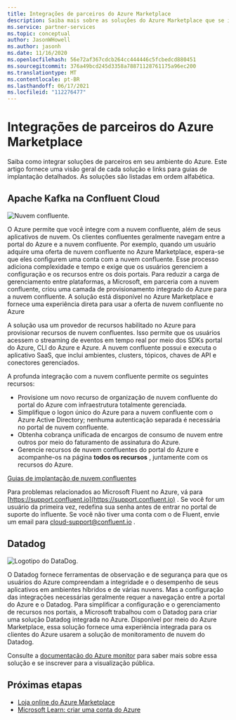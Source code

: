 ```yaml
---
title: Integrações de parceiros do Azure Marketplace
description: Saiba mais sobre as soluções do Azure Marketplace que se integram ao seu ambiente do Azure e obtenha links para guias de implantação de parceiros da Microsoft.
ms.service: partner-services
ms.topic: conceptual
author: JasonWHowell
ms.author: jasonh
ms.date: 11/16/2020
ms.openlocfilehash: 56e72af367cdcb264cc444446c5fcbedcd880451
ms.sourcegitcommit: 376a49bcd245d3358a78871128761175a96ec200
ms.translationtype: MT
ms.contentlocale: pt-BR
ms.lasthandoff: 06/17/2021
ms.locfileid: "112276477"
---
```

# <a name="azure-marketplace-partner-integrations"></a>Integrações de parceiros do Azure Marketplace

Saiba como integrar soluções de parceiros em seu ambiente do Azure. Este artigo fornece uma visão geral de cada solução e links para guias de implantação detalhados. As soluções são listadas em ordem alfabética. 

## <a name="apache-kafka-on-confluent-cloud"></a>Apache Kafka na Confluent Cloud

![Nuvem confluente.](./media/partners/confluent-cloud.png)

O Azure permite que você integre com a nuvem confluente, além de seus aplicativos de nuvem. Os clientes confluentes geralmente navegam entre a portal do Azure e a nuvem confluente. Por exemplo, quando um usuário adquire uma oferta de nuvem confluente no Azure Marketplace, espera-se que eles configurem uma conta com a nuvem confluente. Esse processo adiciona complexidade e tempo e exige que os usuários gerenciem a configuração e os recursos entre os dois portais. Para reduzir a carga de gerenciamento entre plataformas, a Microsoft, em parceria com a nuvem confluente, criou uma camada de provisionamento integrado do Azure para a nuvem confluente. A solução está disponível no Azure Marketplace e fornece uma experiência direta para usar a oferta de nuvem confluente no Azure

A solução usa um provedor de recursos habilitado no Azure para provisionar recursos de nuvem confluentes. Isso permite que os usuários acessem o streaming de eventos em tempo real por meio dos SDKs portal do Azure, CLI do Azure e Azure. A nuvem confluente possui e executa o aplicativo SaaS, que inclui ambientes, clusters, tópicos, chaves de API e conectores gerenciados.

A profunda integração com a nuvem confluente permite os seguintes recursos:

- Provisione um novo recurso de organização de nuvem confluente do portal do Azure com infraestrutura totalmente gerenciada.
- Simplifique o logon único do Azure para a nuvem confluente com o Azure Active Directory; nenhuma autenticação separada é necessária no portal de nuvem confluente.
- Obtenha cobrança unificada de encargos de consumo de nuvem entre outros por meio do faturamento de assinatura do Azure.
- Gerencie recursos de nuvem confluentes do portal do Azure e acompanhe-os na página **todos os recursos** , juntamente com os recursos do Azure.

[Guias de implantação de nuvem confluentes](https://docs.confluent.io/current/cloud/marketplace/index.html)

Para problemas relacionados ao Microsoft Fluent no Azure, vá para [https://support.confluent.io](https://support.confluent.io) . Se você for um usuário da primeira vez, redefina sua senha antes de entrar no portal de suporte do influente. Se você não tiver uma conta com o de Fluent, envie um email para [cloud-support@confluent.io](mailto:cloud-support@confluent.io) .

## <a name="datadog"></a>Datadog

![Logotipo do DataDog.](./media/partners/datadog.png)

O Datadog fornece ferramentas de observação e de segurança para que os usuários do Azure compreendam a integridade e o desempenho de seus aplicativos em ambientes híbridos e de várias nuvens. Mas a configuração das integrações necessárias geralmente requer a navegação entre a portal do Azure e o Datadog. Para simplificar a configuração e o gerenciamento de recursos nos portais, a Microsoft trabalhou com o Datadog para criar uma solução Datadog integrada no Azure. Disponível por meio do Azure Marketplace, essa solução fornece uma experiência integrada para os clientes do Azure usarem a solução de monitoramento de nuvem do Datadog.

Consulte a [documentação do Azure monitor](/azure/azure-monitor/platform/partners#datadog) para saber mais sobre essa solução e se inscrever para a visualização pública.

## <a name="next-steps"></a>Próximas etapas

- [Loja online do Azure Marketplace](https://azure.microsoft.com/marketplace/)
- [Microsoft Learn: criar uma conta do Azure](/learn/modules/create-an-azure-account/)
